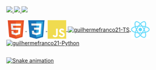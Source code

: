 ##
<div>
  <a href="https://github.com/guilhermefranco21">
  <img height="165em" src="https://github-readme-stats.vercel.app/api?username=guilhermefranco21&show_icons=true&theme=dracula&include_all_commits=true&count_private=true"/>
  <img height="165em" src="https://github-readme-stats.vercel.app/api/top-langs/?username=guilhermefranco21&layout=compact&langs_count=7&theme=dracula"/>
  <img src="https://github.com/guilhermefranco21/guilhermefranco21/blob/output/github-contribution-grid-snake.svg" />
</div>

<div style="display: inline_block">
  <br>
  <img align="center" alt="guilhermefranco21-HTML" width="50" src="https://raw.githubusercontent.com/devicons/devicon/master/icons/html5/html5-original.svg" />
  <img align="center" alt="guilhermefranco21-CSS" width="50" src="https://raw.githubusercontent.com/devicons/devicon/master/icons/css3/css3-original.svg" />
  <img align="center" alt="guilhermefranco21-JS" width="50" src="https://raw.githubusercontent.com/devicons/devicon/master/icons/javascript/javascript-plain.svg" />
  <img align="center" alt="guilhermefranco21-TS" width="50" src="https://cdn.jsdelivr.net/gh/devicons/devicon/icons/typescript/typescript-original.svg" />
  <img align="center" alt="guilhermefranco21-React" width="50" src="https://raw.githubusercontent.com/devicons/devicon/master/icons/react/react-original.svg">
  <img align="center" alt="guilhermefranco21-Python" width="50" src="https://cdn.jsdelivr.net/gh/devicons/devicon/icons/python/python-original.svg" />

##

![Snake animation](https://github.com/{{guilhermefranco21}}/{{guilhermefranco21}}/blob/output/github-contribution-grid-snake.svg)

